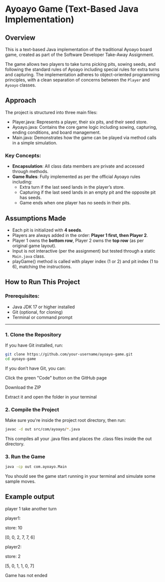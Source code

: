 # Ayoayo Game (Text-Based Java Implementation)

## Overview

This is a text-based Java implementation of the traditional Ayoayo board game, created as part of the Software Developer Take-Away Assignment.

The game allows two players to take turns picking pits, sowing seeds, and following the standard rules of Ayoayo including special rules for extra turns and capturing. The implementation adheres to object-oriented programming principles, with a clean separation of concerns between the `Player` and `Ayoayo` classes.

## Approach

The project is structured into three main files:

- Player.java: Represents a player, their six pits, and their seed store.
- Ayoayo.java: Contains the core game logic including sowing, capturing, ending conditions, and board management.
- Main.java: Demonstrates how the game can be played via method calls in a simple simulation.

### Key Concepts:
- **Encapsulation**: All class data members are private and accessed through methods.
- **Game Rules**: Fully implemented as per the official Ayoayo rules including:
  - Extra turn if the last seed lands in the player’s store.
  - Capturing if the last seed lands in an empty pit and the opposite pit has seeds.
  - Game ends when one player has no seeds in their pits.


## Assumptions Made

- Each pit is initialized with **4 seeds**.
- Players are always added in the order: **Player 1 first, then Player 2**.
- Player 1 owns the **bottom row**, Player 2 owns the **top row** (as per original game layout).
- Input is not interactive (per the assignment) but tested through a static `Main.java` class.
- playGame() method is called with player index (1 or 2) and pit index (1 to 6), matching the instructions.

## How to Run This Project

### Prerequisites:
- Java JDK 17 or higher installed
- Git (optional, for cloning)
- Terminal or command prompt

---

### 1. Clone the Repository

If you have Git installed, run:

```bash
git clone https://github.com/your-username/ayoayo-game.git
cd ayoayo-game
```
If you don’t have Git, you can:

Click the green "Code" button on the GitHub page

Download the ZIP

Extract it and open the folder in your terminal

### 2. Compile the Project
Make sure you're inside the project root directory, then run:
```bash
javac -d out src/com/ayoayo/*.java
```
This compiles all your .java files and places the .class files inside the out directory.
### 3. Run the Game
```bash
java -cp out com.ayoayo.Main
```
You should see the game start running in your terminal and simulate some sample moves.


## Example output
player 1 take another turn

player1:

store: 10

[0, 0, 2, 7, 7, 6]

player2:

store: 2

[5, 0, 1, 1, 0, 7]

Game has not ended


